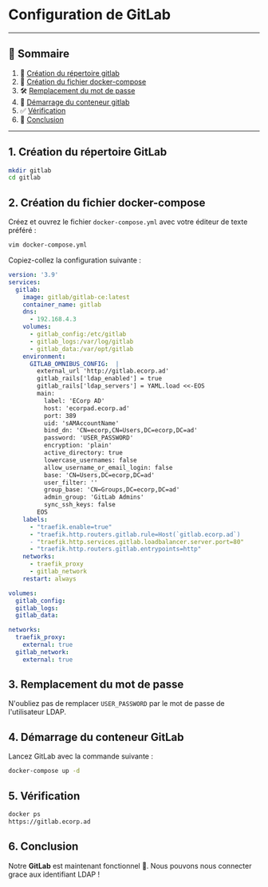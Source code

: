 # Configuration de GitLab

---

## 📖 Sommaire
1. 🎯 [Création du répertoire gitlab](#1-creation-du-repertoire-gitlab)
2. 📌 [Création du fichier docker-compose](#2-creation-du-fichier-docker-compose)
3. 🛠 [Remplacement du mot de passe](#3-remplacement-du-mot-de-passe)
4. 🔗 [Démarrage du conteneur gitlab](#4-demarrage-du-conteneur-gitlab)
5. ✅ [Vérification](#5-verification)
6. 🎯 [Conclusion](#6-conclusion)

---
## 1. Création du répertoire GitLab

```sh
mkdir gitlab
cd gitlab
```

## 2. Création du fichier docker-compose

Créez et ouvrez le fichier `docker-compose.yml` avec votre éditeur de texte préféré :

```sh
vim docker-compose.yml
```

Copiez-collez la configuration suivante :

```yml
version: '3.9'
services:
  gitlab:
    image: gitlab/gitlab-ce:latest
    container_name: gitlab
    dns:
      - 192.168.4.3
    volumes:
      - gitlab_config:/etc/gitlab
      - gitlab_logs:/var/log/gitlab
      - gitlab_data:/var/opt/gitlab
    environment:
      GITLAB_OMNIBUS_CONFIG:  |
        external_url 'http://gitlab.ecorp.ad'
        gitlab_rails['ldap_enabled'] = true
        gitlab_rails['ldap_servers'] = YAML.load <<-EOS
        main:
          label: 'ECorp AD'
          host: 'ecorpad.ecorp.ad'
          port: 389
          uid: 'sAMAccountName'
          bind_dn: 'CN=ecorp,CN=Users,DC=ecorp,DC=ad'
          password: 'USER_PASSWORD'
          encryption: 'plain'
          active_directory: true
          lowercase_usernames: false
          allow_username_or_email_login: false
          base: 'CN=Users,DC=ecorp,DC=ad'
          user_filter: ''
          group_base: 'CN=Groups,DC=ecorp,DC=ad'
          admin_group: 'GitLab Admins'
          sync_ssh_keys: false
        EOS
    labels:
      - "traefik.enable=true"
      - "traefik.http.routers.gitlab.rule=Host(`gitlab.ecorp.ad`)
      - "traefik.http.services.gitlab.loadbalancer.server.port=80"
      - "traefik.http.routers.gitlab.entrypoints=http"
    networks:
      - traefik_proxy
      - gitlab_network
    restart: always

volumes:
  gitlab_config:
  gitlab_logs:
  gitlab_data:

networks:
  traefik_proxy:
    external: true
  gitlab_network:
    external: true
```

## 3. Remplacement du mot de passe

N'oubliez pas de remplacer `USER_PASSWORD` par le mot de passe de l'utilisateur LDAP.

## 4. Démarrage du conteneur GitLab

Lancez GitLab avec la commande suivante :

```sh
docker-compose up -d
```

## 5. Vérification

```sh
docker ps
https://gitlab.ecorp.ad
```

## 6. Conclusion

Notre **GitLab** est maintenant fonctionnel 🚀. Nous pouvons nous connecter grace aux identifiant LDAP !
